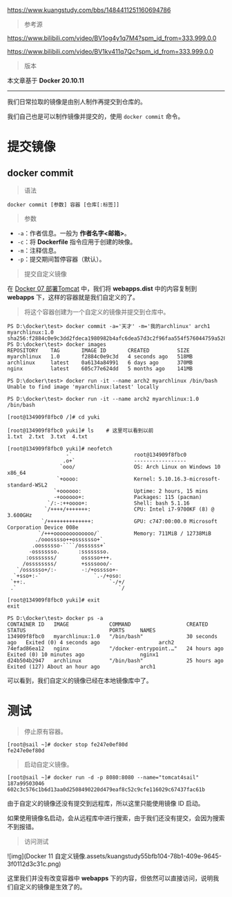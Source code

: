 https://www.kuangstudy.com/bbs/1484411251160694786

> 参考源

https://www.bilibili.com/video/BV1og4y1q7M4?spm_id_from=333.999.0.0

https://www.bilibili.com/video/BV1kv411q7Qc?spm_id_from=333.999.0.0

> 版本

本文章基于 **Docker 20.10.11**

------

我们日常拉取的镜像是由别人制作再提交到仓库的。

我们自己也是可以制作镜像并提交的，使用 `docker commit` 命令。

# 提交镜像

## **docker commit**

> 语法

```shell
docker commit [参数] 容器 [仓库[:标签]]
```

> 参数

- `-a`：作者信息。一般为 **作者名字<邮箱>**。
- `-c`：将 **Dockerfile** 指令应用于创建的映像。
- `-m`：注释信息。
- `-p`：提交期间暂停容器（默认）。

> 提交自定义镜像

在 [Docker 07 部署Tomcat](https://www.kuangstudy.com/bbs/1481078575083266050) 中，我们将 **webapps.dist** 中的内容复制到 **webapps** 下，这样的容器就是我们自定义的了。

> 将这个容器创建为一个自定义的镜像并提交到仓库中。

```shell
PS D:\docker\test> docker commit -a='天才' -m='我的archlinux' arch1 myarchlinux:1.0
sha256:f2884c0e9c3dd2fdeca1980982b4afc6dea57d3c2f96faa554f576044759a528
PS D:\docker\test> docker images
REPOSITORY    TAG       IMAGE ID       CREATED         SIZE
myarchlinux   1.0       f2884c0e9c3d   4 seconds ago   518MB
archlinux     latest    0a6134a84991   6 days ago      370MB
nginx         latest    605c77e624dd   5 months ago    141MB

PS D:\docker\test> docker run -it --name arch2 myarchlinux /bin/bash
Unable to find image 'myarchlinux:latest' locally

PS D:\docker\test> docker run -it --name arch2 myarchlinux:1.0 /bin/bash

[root@134909f8fbc0 /]# cd yuki

[root@134909f8fbc0 yuki]# ls	# 这里可以看到以前
1.txt  2.txt  3.txt  4.txt

[root@134909f8fbc0 yuki]# neofetch
                   -`                    root@134909f8fbc0
                  .o+`                   -----------------
                 `ooo/                   OS: Arch Linux on Windows 10 x86_64
                `+oooo:                  Kernel: 5.10.16.3-microsoft-standard-WSL2
               `+oooooo:                 Uptime: 2 hours, 15 mins
               -+oooooo+:                Packages: 115 (pacman)
             `/:-:++oooo+:               Shell: bash 5.1.16
            `/++++/+++++++:              CPU: Intel i7-9700KF (8) @ 3.600GHz
           `/++++++++++++++:             GPU: c747:00:00.0 Microsoft Corporation Device 008e
          `/+++ooooooooooooo/`           Memory: 711MiB / 12738MiB
         ./ooosssso++osssssso+`
        .oossssso-````/ossssss+`
       -osssssso.      :ssssssso.
      :osssssss/        osssso+++.
     /ossssssss/        +ssssooo/-
   `/ossssso+/:-        -:/+osssso+-
  `+sso+:-`                 `.-/+oso:
 `++:.                           `-/+/
 .`                                 `/

[root@134909f8fbc0 yuki]# exit
exit

PS D:\docker\test> docker ps -a
CONTAINER ID   IMAGE             COMMAND                  CREATED          STATUS                           PORTS     NAMES
134909f8fbc0   myarchlinux:1.0   "/bin/bash"              30 seconds ago   Exited (0) 4 seconds ago                   arch2
74efad86ea12   nginx             "/docker-entrypoint.…"   24 hours ago     Exited (0) 10 minutes ago                  nginx1
d24b504b2947   archlinux         "/bin/bash"              25 hours ago     Exited (127) About an hour ago             arch1
```

可以看到，我们自定义的镜像已经在本地镜像库中了。

# 测试

> 停止原有容器。

```shell
[root@sail ~]# docker stop fe247e0ef80d
fe247e0ef80d
```

> 启动自定义镜像。

```shell
[root@sail ~]# docker run -d -p 8080:8080 --name="tomcat4sail" 187a99503046
602c3c576c1b6d13aa0d2508490220d479eaf8c52c9cfe116029c67437fac61b
```

由于自定义的镜像还没有提交到远程库，所以这里只能使用镜像 ID 启动。

如果使用镜像名启动，会从远程库中进行搜索，由于我们还没有提交，会因为搜索不到报错。

> 访问测试

![img](Docker 11 自定义镜像.assets/kuangstudy55bfb104-78b1-409e-9645-3f0112d3c31c.png)

这里我们并没有改变容器中 **webapps** 下的内容，但依然可以直接访问，说明我们自定义的镜像是生效了的。